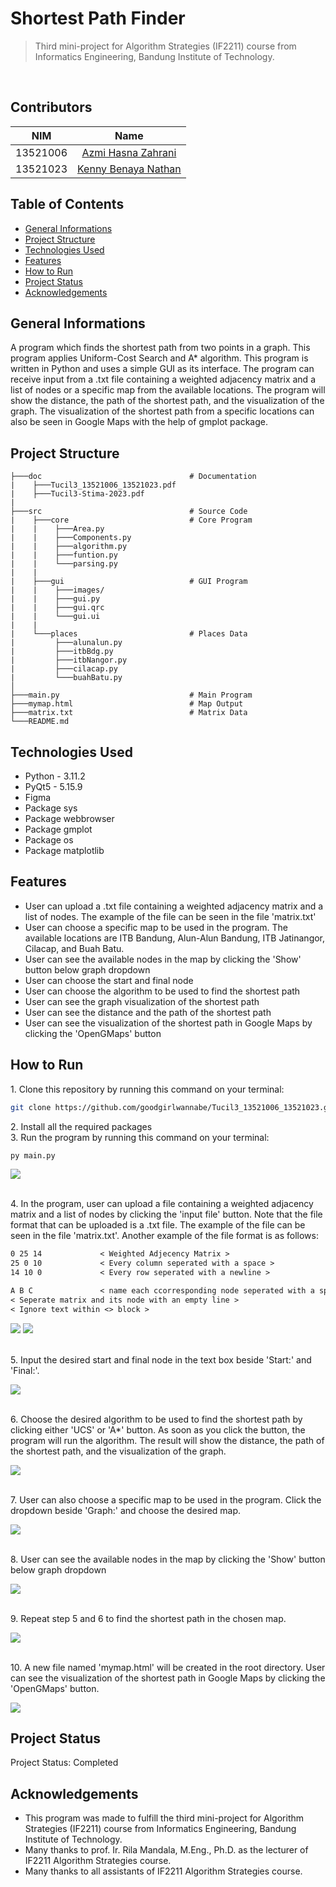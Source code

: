 # Shortest Path Finder
> Third mini-project for Algorithm Strategies (IF2211) course from Informatics Engineering, Bandung Institute of Technology.

<br>

## Contributors
| NIM | Name |
|:---:|:----:|
|13521006| [Azmi Hasna Zahrani](https://github.com/goodgirlwannabe)|
|13521023| [Kenny Benaya Nathan](https://github.com/kennypanjaitan)|

## Table of Contents
- [General Informations](#general-informations)
- [Project Structure](#project-structure)
- [Technologies Used](#technologies-used)
- [Features](#features)
- [How to Run](#how-to-run)
- [Project Status](#project-status)
- [Acknowledgements](#acknowledgements)

## General Informations
A program which finds the shortest path from two points in a graph. This program applies Uniform-Cost Search and A* algorithm. This program is written in Python and uses a simple GUI as its interface. The program can receive input from a .txt file containing a weighted adjacency matrix and a list of nodes or a specific map from the available locations. The program will show the distance, the path of the shortest path, and the visualization of the graph. The visualization of the shortest path from a specific locations can also be seen in Google Maps with the help of gmplot package. 

## Project Structure
```
├───doc                                 # Documentation
|    ├───Tucil3_13521006_13521023.pdf
|    ├───Tucil3-Stima-2023.pdf
|
├───src                                 # Source Code
|    ├───core                           # Core Program
|    |    ├───Area.py
|    |    ├───Components.py
|    |    ├───algorithm.py
|    |    ├───funtion.py
|    |    └───parsing.py
|    |
|    ├───gui                            # GUI Program
|    |    ├───images/
|    |    ├───gui.py
|    |    ├───gui.qrc
|    |    └───gui.ui
|    |
|    └───places                         # Places Data
|         ├───alunalun.py
|         ├───itbBdg.py
|         ├───itbNangor.py
|         ├───cilacap.py
|         └───buahBatu.py
│
├───main.py                             # Main Program
├───mymap.html                          # Map Output
├───matrix.txt                          # Matrix Data
└───README.md
```

## Technologies Used
- Python - 3.11.2
- PyQt5 - 5.15.9
- Figma
- Package sys
- Package webbrowser
- Package gmplot
- Package os
- Package matplotlib

## Features
- User can upload a .txt file containing a weighted adjacency matrix and a list of nodes. The example of the file can be seen in the file 'matrix.txt'
- User can choose a specific map to be used in the program. The available locations are ITB Bandung, Alun-Alun Bandung, ITB Jatinangor, Cilacap, and Buah Batu.
- User can see the available nodes in the map by clicking the 'Show' button below graph dropdown
- User can choose the start and final node
- User can choose the algorithm to be used to find the shortest path
- User can see the graph visualization of the shortest path
- User can see the distance and the path of the shortest path
- User can see the visualization of the shortest path in Google Maps by clicking the 'OpenGMaps' button



## How to Run
<div>
1. Clone this repository by running this command on your terminal:

```bash
git clone https://github.com/goodgirlwannabe/Tucil3_13521006_13521023.git
```
</div>

<div>
2. Install all the required packages
</div>

<div>
3. Run the program by running this command on your terminal:

```bash
py main.py
```
</div>

![](doc/images/img_gui.png)

<br>
4. In the program, user can upload a file containing a weighted adjacency matrix and a list of nodes by clicking the 'input file' button. Note that the file format that can be uploaded is a .txt file. The example of the file can be seen in the file 'matrix.txt'. Another example of the file format is as follows:

```txt
0 25 14             < Weighted Adjecency Matrix >
25 0 10             < Every column seperated with a space >
14 10 0             < Every row seperated with a newline >

A B C               < name each ccorresponding node seperated with a space >
< Seperate matrix and its node with an empty line >
< Ignore text within <> block >
```
![](doc/images/img_chooseFile.png)
![](doc/images/img_searchTxt.png)

<br>
5. Input the desired start and final node in the text box beside 'Start:' and 'Final:'. 

![](doc/images/img_inputNode.png)

<br>
6. Choose the desired algorithm to be used to find the shortest path by clicking either 'UCS' or 'A*' button. As soon as you click the button, the program will run the algorithm. The result will show the distance, the path of the shortest path, and the visualization of the graph.

![](doc/images/img_runFile.png)

<br>
7. User can also choose a specific map to be used in the program. Click the dropdown beside 'Graph:' and choose the desired map.

![](doc/images/img_chooseFile.png)

<br>
8. User can see the available nodes in the map by clicking the 'Show' button below graph dropdown

![](doc/images/img_showMap.png)

<br>
9. Repeat step 5 and 6 to find the shortest path in the chosen map.

![](doc/images/img_runAlgo.png)

<br>
10. A new file named 'mymap.html' will be created in the root directory. User can see the visualization of the shortest path in Google Maps by clicking the 'OpenGMaps' button.

![](doc/images/img_showGmap.png)

## Project Status
Project Status: Completed

## Acknowledgements
- This program was made to fulfill the third mini-project for Algorithm Strategies (IF2211) course from Informatics Engineering, Bandung Institute of Technology.
- Many thanks to prof. Ir. Rila Mandala, M.Eng., Ph.D. as the lecturer of IF2211 Algorithm Strategies course.
- Many thanks to all assistants of IF2211 Algorithm Strategies course.